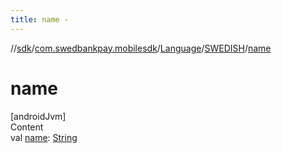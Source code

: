 ```yaml
---
title: name -
---
```

//[sdk](../../../../index)/[com.swedbankpay.mobilesdk](../../index)/[Language](../index)/[SWEDISH](index)/[name](name)



# name  
[androidJvm]  
Content  
val [name](name): [String](https://kotlinlang.org/api/latest/jvm/stdlib/kotlin/-string/index.html)  



